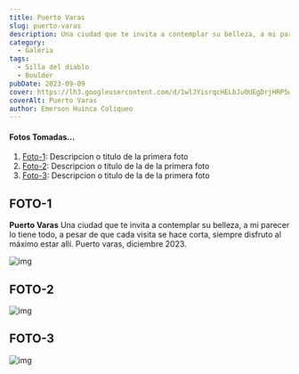 ```yaml
---
title: Puerto Varas
slug: puerto-varas
description: Una ciudad que te invita a contemplar su belleza, a mi parecer lo tiene todo, a pesar de que cada visita se hace corta, siempre disfruto al máximo estar allí. Puerto varas, diciembre 2023.
category:
  - Galeria
tags:
  - Silla del diablo
  - Boulder
pubDate: 2023-09-09
cover: https://lh3.googleusercontent.com/d/1wlJYisrqcHELbJu0UEgDrjHRP5wpdPWx
coverAlt: Puerto Varas
author: Emerson Huinca Coliqueo
---
```


#### Fotos Tomadas...

1. [Foto-1](#foto-1): Descripcion o titulo de la primera foto
2. [Foto-2](#foto-2): Descripcion o titulo de la de la primera foto
3. [Foto-3](#foto-3): Descripcion o titulo de la de la primera foto

## FOTO-1

**Puerto Varas** Una ciudad que te invita a contemplar su belleza, a mi parecer lo tiene todo, a pesar de que cada visita se hace corta, siempre disfruto al máximo estar allí.
Puerto varas, diciembre 2023.

![img](https://lh3.googleusercontent.com/d/1qU2GvGJX_ylpcr3s5KRXtbunqJPkgRYI)

## FOTO-2

![img](https://lh3.googleusercontent.com/d/1cGJjSx1ZkyOee0msInjqJEldZxHPFnW2)

## FOTO-3

![img](https://lh3.googleusercontent.com/d/1pYwfy183NBPK8z4Z8CPGqwv0kyCT0tF7)
